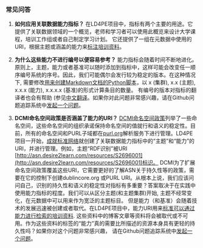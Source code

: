 ### 常见问答

1. __如何应用关联数据能力指标？__  在LD4PE项目中，指标有两个主要的用途。它提供了关联数据领域的一个概览，老师和学习者可以使用此概览来设计大学课程，培训工作组或者自己制定学习计划。 它还提供了一组在元数据中使用的URI，根据主题或涵盖的能力来[标注培训资料](http://explore.dublincore.net/explore-learning-resources-by-competency/)。

2. __为什么这些能力不进行编号以便容易参考？__  能力指标会随着时间不断地进化。原则上，主题，能力或者基准可以随时添加到指标中，这样可能会改变任一顺序编号系统的序号。因此，我们可能偶尔会发行较为稳定的版本。在这种情况下, 需要修改[用来创建Markdown文档的Python脚本](https://github.com/dcmi/ldci/tree/master/docs/D2695955_to_md.py)，以 x (集群), x.x (主题), x.x.x (能力), x.x.x.x (基准)的形式计算条目的数量。  有编号的版本对指标的翻译者也会有帮助 (参见[中文翻译](http://explore.dublincore.net/wp-content/uploads/sites/2/2015/09/LD4PECompetencyIndex-chinese.pdf)。如果你对此问题非常感兴趣，请在Github问题追踪系统中[发起一个问题](https://github.com/dcmi/ldci/issues)。

3. __DCMI命名空间政策是否涵盖了能力的URI？__ [DCMI命名空间政策](http://dublincore.org/documents/dcmi-namespace/)列举了一些命名空间，这些命名空间的组织承诺保持命名空间的值就行和语义的稳定性。目前，所有的命名空间和PURL子域都在[purl.org](http://purl.org)解析服务下进行管理。LD4PE项目一开始，[成就标准网络](http://asn.desire2learn.com)就创建了关联数据能力指标中的“主题”和“能力”的URI，并进行管理。例如，主题“RDF识别”被URI [http://asn.desire2learn.com/resources/S2696001](http://asn.desire2learn.com/resources/S2696001)标识。 DCMI为了扩展命名空间政策覆盖这些URI，它需要更好的了解ASN关于持久性等的政策，需要在它的控制下创建dublincore.org 或PURL URI。从根本上说，我们应该问问自己，识别的持久性和语义的稳定性对指标有多重要？答案取决于在实践中使用能力指标的程度。我们可以从区分主题(和主题集群)开始, 主题不经常变化，在元数据中可以用来作为宽泛的主题标目。 但是能力（和基准）会随着技术的发展迅速被创建或者取代。在LD4PE项目中，能力URI用来[标准可以通过能力进行检索的培训资料](http://explore.dublincore.net/explore-learning-resources-by-competency/). 这些资料中的博客文章等资料将会被取代或不可用。作为这些资料的标签的“能力”真的需要比所描述的资源本身具有更轻的持久性吗？如果你对这个问题非常感兴趣， 请在Github问题追踪系统中[发起一个问题](https://github.com/dcmi/ldci/issues)。

